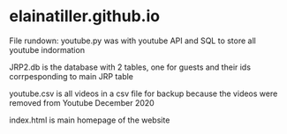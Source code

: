 # elainatiller.github.io
File rundown:
youtube.py was with youtube API and SQL to store all youtube indormation 

JRP2.db is the database with 2 tables, one for guests and their ids corrpesponding to main JRP table 

youtube.csv is all videos in a csv file for backup because the videos were removed from Youtube December 2020

index.html is main homepage of the website
